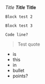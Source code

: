 *Title*
***Title***
**Title**


``` 
Block test 2
```

~~~~
Block test 3
~~~~


`Code line?`

> Test quote

- is
- this
- in
- bullet
- points?


